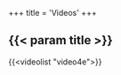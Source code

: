 +++
title = 'Videos'
+++

<style>
details {
    margin-top: 20px;
}
summary {
    font-size: 20px;
    text-decoration: underline;
}
</style>

## {{< param title >}}

{{<videolist "video4e">}}
